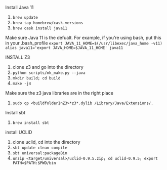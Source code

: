 Install Java 11
1. `brew update`
2. `brew tap homebrew/cask-versions`
3. `brew cask install java11`

Make sure Java 11 is the defualt. For example, if you’re using bash, put this in your .bash_profile
`export JAVA_11_HOME=$(/usr/libexec/java_home -v11)
alias java11='export JAVA_HOME=$JAVA_11_HOME'
java11`

INSTALL Z3
1. clone z3 and go into the directory
2. `python scripts/mk_make.py --java`
2. `mkdir build; cd build`
4. `make -j4`

Make sure the z3 java libraries are in the right place
1. `sudo cp <buildfolderInZ3>*z3*.dylib /Library/Java/Extensions/.`

Install sbt
1. `brew install sbt`

install UCLID
1. clone uclid, cd into the directory
2. `sbt update clean compile`
3. `sbt universal:packageBin`
4. `unzip <target/universal>/uclid-0.9.5.zip; cd uclid-0.9.5; export PATH=$PATH:$PWD/bin`
